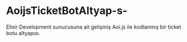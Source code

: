 # AoijsTicketBotAltyap-s-
Elixir Development sunucusuna ait gelişmiş Aoi.js ile kodlanmış bir ticket botu altyapısı.
